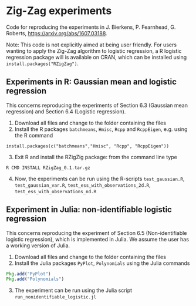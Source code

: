 # Zig-Zag experiments
Code for reproducing the experiments in J. Bierkens, P. Fearnhead, G. Roberts, https://arxiv.org/abs/1607.03188. 

Note: This code is not explicitly aimed at being user friendly. For users wanting to apply the Zig-Zag algorithm to logistic regression, a R logistic regression package will is available on CRAN, which can be installed using `install.packages("RZigZag")`.

## Experiments in R: Gaussian mean and logistic regression

This concerns reproducing the experiments of Section 6.3 (Gaussian mean regression) and Section 6.4 (Logistic regression).

1. Download all files and change to the folder containing the files
2. Install the R packages `batchmeans`, `Hmisc`, `Rcpp` and `RcppEigen`, e.g. using the R command
```
install.packages(c("batchmeans","Hmisc", "Rcpp", "RcppEigen"))
```
3. Exit R and install the RZigZig package: from the command line type
```
R CMD INSTALL RZigZag_0.1.tar.gz 
```
4. Now, the experiments can be run using the R-scripts `test_gaussian.R`, `test_gaussian_var.R`, `test_ess_with_observations_2d.R`, `test_ess_with_observations_nd.R`

## Experiment in Julia: non-identifiable logistic regression

This concerns reproducing the experiment of Section 6.5 (Non-identifiable logistic regression), which is implemented in Julia. We assume the user has a working version of Julia.

1. Download all files and change to the folder containing the files
2. Install the Julia packages `PyPlot`, `Polynomials` using the Julia commands
```Julia
Pkg.add("PyPlot")
Pkg.add("Polynomials")
```
3. The experiment can be run using the Julia script `run_nonidentifiable_logistic.jl`
